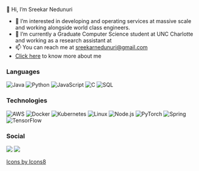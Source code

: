  👋 Hi, I’m Sreekar Nedunuri
- 👀 I’m interested in developing and operating services at massive scale and working alongside world class engineers.
- 🌱 I’m currently a Graduate Computer Science student at UNC Charlotte and working as a research assistant at 
- 📫 You can reach me at sreekarnedunuri@gmail.com
- <a href="https://sreekarn.github.io/portfolio/" rel="nofollow noreferrer">Click here</a> to know more about me

### Languages

![Java](https://img.shields.io/badge/-Java-000?&logo=Java&logoColor=007396)
![Python](https://img.shields.io/badge/-Python-000?&logo=Python)
![JavaScript](https://img.shields.io/badge/-JavaScript-000?&logo=JavaScript)
![C](https://img.shields.io/badge/-C-000?&logo=C)
![SQL](https://img.shields.io/badge/-SQL-000?&logo=MySQL)

### Technologies

![AWS](https://img.shields.io/badge/-AWS-000?&logo=Amazon-AWS&logoColor=F90)
![Docker](https://img.shields.io/badge/-Docker-000?&logo=Docker)
![Kubernetes](https://img.shields.io/badge/-Kubernetes-000?&logo=Kubernetes)
![Linux](https://img.shields.io/badge/-Linux-000?&logo=Linux)
![Node.js](https://img.shields.io/badge/-Node.js-000?&logo=node.js)
![PyTorch](https://img.shields.io/badge/-PyTorch-000?&logo=PyTorch)
![Spring](https://img.shields.io/badge/-Spring-000?&logo=Spring)
![TensorFlow](https://img.shields.io/badge/-TensorFlow-000?&logo=TensorFlow)

### Social
<p>
  <a href="https://twitter.com/sreekarn"><img src="https://img.icons8.com/clouds/50/000000/twitter.png"/></a>
  <a href="https://www.linkedin.com/in/sreekarn/"><img src="https://img.icons8.com/bubbles/50/000000/linkedin.png"/></a>
 </p>

<a href="https://icons8.com/icon/8vaALCJ0n6As/twitter">Icons by Icons8</a>






<!---
sreekarn/sreekarn is a ✨ special ✨ repository because its `README.md` (this file) appears on your GitHub profile.
You can click the Preview link to take a look at your changes.
--->
